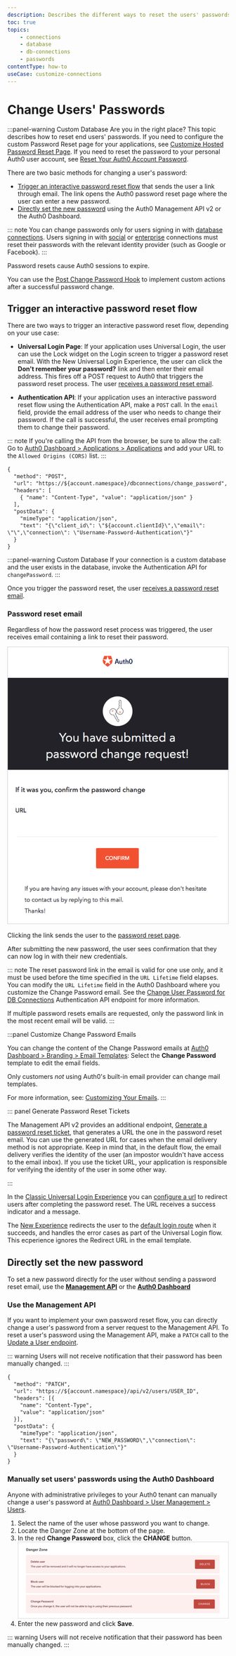 ```yaml
---
description: Describes the different ways to reset the users' passwords for your Auth0 applications.
toc: true
topics:
    - connections
    - database
    - db-connections
    - passwords
contentType: how-to
useCase: customize-connections
---
```

# Change Users' Passwords

:::panel-warning Custom Database
Are you in the right place? This topic describes how to reset end users' passwords. If you need to configure the custom Password Reset page for your applications, see [Customize Hosted Password Reset Page](/universal-login/password-reset). If you need to reset the password to your personal Auth0 user account, see [Reset Your Auth0 Account Password](/support/reset-account-password).

There are two basic methods for changing a user's password:

- [Trigger an interactive password reset flow](#trigger-an-interactive-password-reset-flow) that sends the user a link through email. The link opens the Auth0 password reset page where the user can enter a new password.
- [Directly set the new password](#directly-set-the-new-password) using the Auth0 Management API v2 or the Auth0 Dashboard.

::: note
You can change passwords only for users signing in with [database connections](/connections/database). Users signing in with [social](/connections/social) or [enterprise](/connections/enterprise) connections must reset their passwords with the relevant identity provider (such as Google or Facebook).
:::

Password resets cause Auth0 sessions to expire. 

You can use the [Post Change Password Hook](/hooks/extensibility-points/post-change-password) to implement custom actions after a successful password change.

## Trigger an interactive password reset flow

There are two ways to trigger an interactive password reset flow, depending on your use case:

- **Universal Login Page**: If your application uses Universal Login, the user can use the Lock widget on the Login screen to trigger a password reset email. With the New Universal Login Experience, the user can click the **Don't remember your password?** link and then enter their email address. This fires off a POST request to Auth0 that triggers the password reset process. The user [receives a password reset email](#password-reset-emails).

- **Authentication API**: If your application uses an interactive password reset flow using the Authentication API, make a `POST` call. In the `email` field, provide the email address of the user who needs to change their password. If the call is successful, the user receives email prompting them to change their password.

::: note
If you're calling the API from the browser, be sure to allow the call: Go to [Auth0 Dashboard > Applications > Applications](${manage_url}/#/applications/${account.clientId}/settings) and add your URL to the `Allowed Origins (CORS)` list.
:::

```har
{
  "method": "POST",
  "url": "https://${account.namespace}/dbconnections/change_password",
  "headers": [
    { "name": "Content-Type", "value": "application/json" }
  ],
  "postData": {
    "mimeType": "application/json",
    "text": "{\"client_id\": \"${account.clientId}\",\"email\": \"\",\"connection\": \"Username-Password-Authentication\"}"
  }
}
```

:::panel-warning Custom Database
If your connection is a custom database and the user exists in the database, invoke the Authentication API for `changePassword`.
:::

Once you trigger the password reset, the user [receives a password reset email](#password-reset-emails).

### Password reset email

Regardless of how the password reset process was triggered, the user receives email containing a link to reset their password.

![](/media/articles/connections/database/password-reset-email.png)

Clicking the link sends the user to the [password reset page](/universal-login/password-reset).

After submitting the new password, the user sees confirmation that they can now log in with their new credentials.

::: note
The reset password link in the email is valid for one use only, and it must be used before the time specified in the `URL Lifetime` field elapses. You can modify the `URL Lifetime` field in the Auth0 Dashboard where you customize the Change Password email. See the [Change User Password for DB Connections](/api/authentication/reference#change-password) Authentication API endpoint for more information.

If multiple password resets emails are requested, only the password link in the most recent email will be valid.
:::

:::panel Customize Change Password Emails

You can change the content of the Change Password emails at [Auth0 Dashboard > Branding > Email Templates](${manage_url}/#/templates): Select the **Change Password** template to edit the email fields.

Only customers *not* using Auth0's built-in email provider can change mail templates. 

For more information, see: [Customizing Your Emails](/email/templates).
:::

::: panel Generate Password Reset Tickets

The Management API v2 provides an additional endpoint, [Generate a password reset ticket]( /api/management/v2#!/Tickets/post_password_change), that generates a URL the one in the password reset email. You can use the generated URL for cases when the email delivery method is not appropriate. Keep in mind that, in the default flow, the email delivery verifies the identity of the user (an impostor wouldn't have access to the email inbox). If you use the ticket URL, your application is responsible for verifying the identity of the user in some other way.

:::

In the [Classic Universal Login Experience](/universal-login/classic) you can [configure a url](/email/templates#configuring-the-redirect-to-url) to redirect users after completing the password reset. The URL receives a success indicator and a message. 

The [New Experience](/universal-login/new) redirects the user to the [default login route](/universal-login/default-login-url) when it succeeds, and handles the error cases as part of the Universal Login flow. This ecperience ignores the Redirect URL in the email template.  

## Directly set the new password

To set a new password directly for the user without sending a password reset email, use the [**Management API**](#using-the-management-api) or the [**Auth0 Dashboard**](#manually-set-users-passwords-using-the-dashboard)

### Use the Management API

If you want to implement your own password reset flow, you can directly change a user's password from a server request to the Management API. To reset a user's password using the Management API, make a `PATCH` call to the [Update a User endpoint](/api/management/v2#!/Users/patch_users_by_id).

::: warning
Users will not receive notification that their password has been manually changed.
:::

```har
{
  "method": "PATCH",
  "url": "https://${account.namespace}/api/v2/users/USER_ID",
  "headers": [{
    "name": "Content-Type",
    "value": "application/json"
  }],
  "postData": {
    "mimeType": "application/json",
    "text": "{\"password\": \"NEW_PASSWORD\",\"connection\": \"Username-Password-Authentication\"}"
  }
}
```

### Manually set users' passwords using the Auth0 Dashboard

Anyone with administrative privileges to your Auth0 tenant can manually change a user's password at [Auth0 Dashboard > User Management > Users](${manage_url}/#/users).

1. Select the name of the user whose password you want to change.
2. Locate the Danger Zone at the bottom of the page.
3. In the red **Change Password** box, click the **CHANGE** button. 
  ![](/media/articles/connections/database/dashboard-users-edit_view-details_danger-zone.png)
3. Enter the new password and click **Save**.

::: warning
Users will not receive notification that their password has been manually changed.
:::

